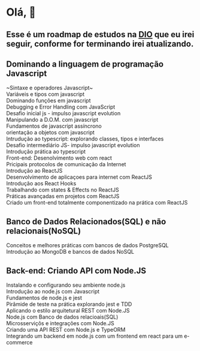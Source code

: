 # Olá, 👋
##  Esse é um roadmap de estudos na [DIO](https://web.dio.me/play?tab=cursos) que eu irei seguir, conforme for terminando irei atualizando.

## Dominando a linguagem de programação Javascript  
~Sintaxe e operadores Javascript~  
Variáveis e tipos com javascript  
Dominando funções em javascript  
Debugging e Error Handling com JavaScript  
Desafio inicial js - impulso javascript evolution  
Manipulando a D.O.M. com javascript  
Fundamentos de javascript assíncrono  
orientação a objetos com javascript  
Intrudução ao typescript: explorando classes, tipos e interfaces  
Desafio intermediário JS- impulso javascript evolution  
Introdução prática ao typescript  
Front-end: Desenolvimento web com react  
Pricipais protocolos de comunicação da Internet  
Introdução ao ReactJS  
Desenvolvimento de aplicaçoes para internet com ReactJS  
Introdução aos React Hooks  
Trabalhando com states & Effects no ReactJS  
Práticas avançadas em projetos com ReactJS  
Criado um front-end totalmente componentizado na prática com ReactJS  
  
## Banco de Dados Relacionados(SQL) e não relacionais(NoSQL)  
  
Conceitos e melhores práticas com bancos de dados PostgreSQL  
Introdução ao MongoDB e bancos de dados NoSQL  
  
## Back-end: Criando API com Node.JS  
Instalando e configurando seu ambiente node.js  
Introdução ao node.js com Javascript  
Fundamentos de node.js e jest  
Pirâmide de teste na prática explorando jest e TDD  
Aplicando o estilo arquitetural REST com Node.JS  
Node.js com Banco de dados relacioais(SQL)  
Microsserviçõs e integrações com Node.JS  
Criando uma API REST com Node.js e TypeORM  
Integrando um backend em node.js com um frontend em react para um e-commerce